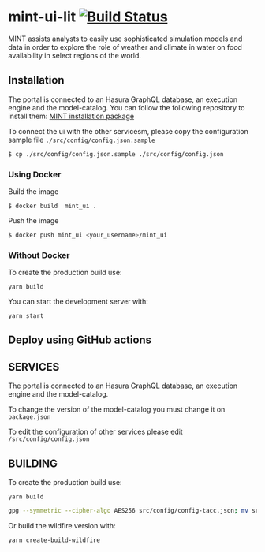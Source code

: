 # mint-ui-lit [![Build Status](https://travis-ci.com/mintproject/mint-ui-lit.svg?branch=master)](https://travis-ci.com/mintproject/mint-ui-lit)

MINT assists analysts to easily use sophisticated simulation models and data in order to explore the role of weather and climate in water on food availability in select regions of the world. 

## Installation

The portal is connected to an Hasura GraphQL database, an execution engine and the model-catalog. You can follow the following repository to install them: [MINT installation package](https://github.com/mintproject/installation_public)

To connect the ui with the other servicesm, please copy the configuration sample file `./src/config/config.json.sample`

```bash
$ cp ./src/config/config.json.sample ./src/config/config.json
```


### Using Docker 

Build the image

```
$ docker build  mint_ui .
```

Push the image

```bash
$ docker push mint_ui <your_username>/mint_ui
```

### Without Docker

To create the production build use:
```
yarn build
```

You can start the development server with:
```
yarn start
```

## Deploy using GitHub actions

## SERVICES

The portal is connected to an Hasura GraphQL database, an execution engine and the model-catalog.

To change the version of the model-catalog you must change it on `package.json`

To edit the configuration of other services please edit `/src/config/config.json`

## BUILDING

To create the production build use:
```
yarn build
```

```bash
gpg --symmetric --cipher-algo AES256 src/config/config-tacc.json; mv src/config/config-tacc.json.gpg . 
```

Or build the wildfire version with:
```bash
yarn create-build-wildfire
```


